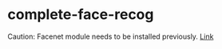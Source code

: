 # complete-face-recog
Caution: Facenet module needs to be installed previously. [Link](https://github.com/davidsandberg/facenet)
